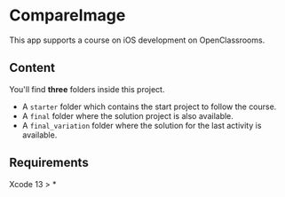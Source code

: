 # CompareImage

This app supports a course on iOS development on OpenClassrooms.

## Content

You'll find **three** folders inside this project. 

- A `starter` folder which contains the start project to follow the course.
- A `final` folder where the solution project is also available.
- A `final_variation` folder where the solution for the last activity is available.

## Requirements

Xcode 13 > *
